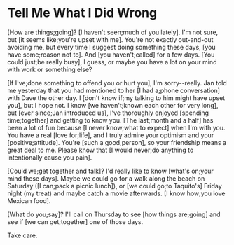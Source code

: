 # Tell Me What I Did Wrong

[How are things;going]? [I haven't seen;much of you lately]. I'm not sure, but [it seems like;you're upset with me]. You're not exactly out-and-out avoiding me, but every time I suggest doing something these days, [you have some;reason not to]. And [you haven't;called] for a few days. [You could just;be really busy], I guess, or maybe you have a lot on your mind with work or something else?

[If I've;done something to offend you or hurt you], I'm sorry--really. Jan told me yesterday that you had mentioned to her [I had a;phone conversation] with Dave the other day. I [don't know if;my talking to him might have upset you], but I hope not. I know [we haven't;known each other for very long], but [ever since;Jan introduced us], I've thoroughly enjoyed [spending time;together] and getting to know you. [The last;month and a half] has been a lot of fun because [I never know;what to expect] when I'm with you. You have a real [love for;life], and I truly admire your optimism and your [positive;attitude]. You're [such a good;person], so your friendship means a great deal to me. Please know that [I would never;do anything to intentionally cause you pain].

[Could we;get together and talk]? I'd really like to know [what's on;your mind these days]. Maybe we could go for a walk along the beach on Saturday ([I can;pack a picnic lunch]), or [we could go;to Taquito's] Friday night (my treat) and maybe catch a movie afterwards. [I know how;you love Mexican food].

[What do you;say]? I'll call on Thursday to see [how things are;going] and see if [we can get;together] one of those days.

Take care.
